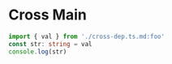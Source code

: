 # Cross Main

```ts main
import { val } from './cross-dep.ts.md:foo'
const str: string = val
console.log(str)
```
